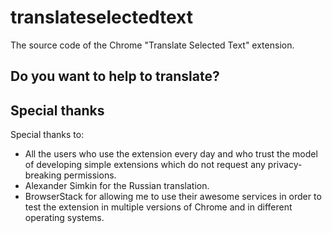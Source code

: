 # translateselectedtext
The source code of the Chrome "Translate Selected Text" extension.

## Do you want to help to translate?


## Special thanks
Special thanks to:
* All the users who use the extension every day and who trust the model of developing simple extensions which do not request any privacy-breaking permissions.
* Alexander Simkin for the Russian translation.
* BrowserStack for allowing me to use their awesome services in order to test the extension in multiple versions of Chrome and in different operating systems.
